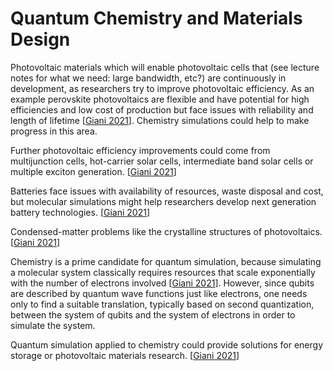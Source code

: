 # Quantum Chemistry and Materials Design

Photovoltaic materials which will enable photovoltaic cells that (see lecture notes for what we need: large bandwidth, etc?) are continuously in development, as researchers try to improve photovoltaic efficiency. As an example perovskite photovoltaics are flexible and have potential for high efficiencies and low cost of production but face issues with reliability and length of lifetime [[Giani 2021](https://doi.org/10.1007/s42979-021-00786-3)]. Chemistry simulations could help to make progress in this area.

Further photovoltaic efficiency improvements could come from multijunction cells, hot-carrier solar cells, intermediate band solar cells or multiple exciton generation. [[Giani 2021](https://doi.org/10.1007/s42979-021-00786-3)]

Batteries face issues with availability of resources, waste disposal and cost, but molecular simulations might help researchers develop next generation battery technologies. [[Giani 2021](https://doi.org/10.1007/s42979-021-00786-3)]

Condensed-matter problems like the crystalline structures of photovoltaics. [[Giani 2021](https://doi.org/10.1007/s42979-021-00786-3)]

Chemistry is a prime candidate for quantum simulation, because simulating a molecular system classically requires resources that scale exponentially with the number of electrons involved [[Giani 2021](https://doi.org/10.1007/s42979-021-00786-3)]. However, since qubits are described by quantum wave functions just like electrons, one needs only to find a suitable translation, typically based on second quantization, between the system of qubits and the system of electrons in order to simulate the system.

Quantum simulation applied to chemistry could provide solutions for energy storage or photovoltaic materials research. [[Giani 2021](https://doi.org/10.1007/s42979-021-00786-3)]
